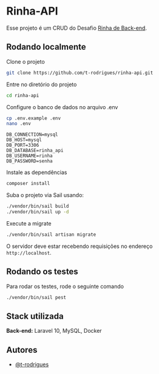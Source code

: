 # Rinha-API

Esse projeto é um CRUD do Desafio [Rinha de Back-end](https://github.com/zanfranceschi/rinha-de-backend-2023-q3/blob/main/INSTRUCOES.md).

## Rodando localmente

Clone o projeto

```bash
git clone https://github.com/t-rodrigues/rinha-api.git
```

Entre no diretório do projeto

```bash
cd rinha-api
```

Configure o banco de dados no arquivo .env

```bash
cp .env.example .env
nano .env
```

```
DB_CONNECTION=mysql
DB_HOST=mysql
DB_PORT=3306
DB_DATABASE=rinha_api
DB_USERNAME=rinha
DB_PASSWORD=senha
```

Instale as dependências

```bash
composer install
```

Suba o projeto via Sail usando:

```bash
./vendor/bin/sail build
./vendor/bin/sail up -d
```

Execute a migrate

```bash
./vendor/bin/sail artisan migrate
```

O servidor deve estar recebendo requisições no endereço `http://localhost`.

## Rodando os testes

Para rodar os testes, rode o seguinte comando

```bash
./vendor/bin/sail pest
```

## Stack utilizada

**Back-end:** Laravel 10, MySQL, Docker

## Autores

-   [@t-rodrigues](https://www.github.com/t-rodrigues)
